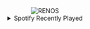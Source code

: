 <div align="center">
<picture>
    <source media="(prefers-color-scheme: dark)" srcset="https://i.ibb.co/TS98HJQ/output-gif.gif">
    <source media="(prefers-color-scheme: light)" srcset="https://i.ibb.co/TS98HJQ/output-gif.gif">
    <img alt="RENOS" src="https://i.ibb.co/TS98HJQ/output-gif.gif">
</picture>
<details>
<summary>Spotify Recently Played</summary>
<img src="https://spotify-recently-played-readme.vercel.app/api?user=31d6d6zerc5ct6kck32na2ozsqf4&unique=1&width=400" alt="Spotify" />
</details>
</div>

<!-- Image deletion URL: https://ibb.co/nvxcD4X/78ba98133d2a865ed371a888cc6bba10 -->
